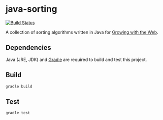 # java-sorting

[![Build Status](http://img.shields.io/travis/GrowingWithTheWeb/java-sorting.svg?style=flat)](http://travis-ci.org/GrowingWithTheWeb/java-sorting)

A collection of sorting algorithms written in Java for [Growing with the Web][1].



## Dependencies

Java (JRE, JDK) and [Gradle](https://gradle.org/) are required to build and test this project.



## Build

```bash
gradle build
```



## Test

```bash
gradle test
```



[1]: http://www.growingwiththeweb.com
